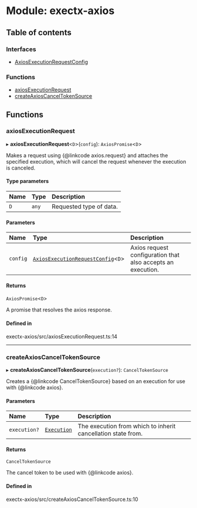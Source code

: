# Module: exectx-axios

## Table of contents

### Interfaces

- [AxiosExecutionRequestConfig](../wiki/exectx-axios.AxiosExecutionRequestConfig)

### Functions

- [axiosExecutionRequest](../wiki/exectx-axios#axiosexecutionrequest)
- [createAxiosCancelTokenSource](../wiki/exectx-axios#createaxioscanceltokensource)

## Functions

### axiosExecutionRequest

▸ **axiosExecutionRequest**<`D`\>(`config`): `AxiosPromise`<`D`\>

Makes a request using {@linkcode axios.request} and attaches the specified execution, which
will cancel the request whenever the execution is canceled.

#### Type parameters

| Name | Type | Description |
| :------ | :------ | :------ |
| `D` | `any` | Requested type of data. |

#### Parameters

| Name | Type | Description |
| :------ | :------ | :------ |
| `config` | [`AxiosExecutionRequestConfig`](../wiki/exectx-axios.AxiosExecutionRequestConfig)<`D`\> | Axios request configuration that also accepts an execution. |

#### Returns

`AxiosPromise`<`D`\>

A promise that resolves the axios response.

#### Defined in

exectx-axios/src/axiosExecutionRequest.ts:14

___

### createAxiosCancelTokenSource

▸ **createAxiosCancelTokenSource**(`execution?`): `CancelTokenSource`

Creates a {@linkcode CancelTokenSource} based on an execution for use with {@linkcode axios}.

#### Parameters

| Name | Type | Description |
| :------ | :------ | :------ |
| `execution?` | [`Execution`](../wiki/exectx.Execution) | The execution from which to inherit cancellation state from. |

#### Returns

`CancelTokenSource`

The cancel token to be used with {@linkcode axios}.

#### Defined in

exectx-axios/src/createAxiosCancelTokenSource.ts:10
